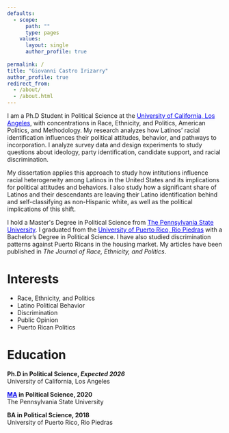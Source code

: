 ```yaml
---
defaults:
  - scope:
      path: ""
      type: pages
    values:
      layout: single
      author_profile: true
    
permalink: /
title: "Giovanni Castro Irizarry"
author_profile: true
redirect_from: 
  - /about/
  - /about.html
---
```


I am a Ph.D  Student in Political Science at the <a href="https://polisci.ucla.edu" target="_blank" style="color: #0000EE;">University of California, Los Angeles</a>, with concentrations in Race, Ethnicity, and Politics, American Politics, and Methodology. My research analyzes how Latinos’ racial identification influences their political attitudes, behavior, and pathways to incorporation. I analyze survey data and design experiments to study questions about ideology, party identification, candidate support, and racial discrimination.  

My dissertation applies this approach to study how intitutions influence racial heterogeneity among Latinos in the United States and its implications for political attitudes and behaviors. I also study how a significant share of Latinos and their descendants are leaving their Latino identification behind and self-classifying as non-Hispanic white, as well as the political implications of this shift.  

I hold a Master's Degree in Political Science from <a href="https://polisci.la.psu.edu" target="_blank" style="color: #0000EE;">The Pennsylvania State University</a>. I graduated from the <a href="https://www.uprrp.edu/english/" target="_blank" style="color: #0000EE;">University of Puerto Rico, Rio Piedras</a> with a Bachelor’s Degree in Political Science. I have also studied discrimination patterns against Puerto Ricans in the housing market. My articles have been published in *The Journal of Race, Ethnicity, and Politics*.  

# Interests
* Race, Ethnicity, and Politics  
* Latino Political Behavior  
* Discrimination   
* Public Opinion  
* Puerto Rican Politics  

# Education  
<i class="fas fa-graduation-cap"></i> **Ph.D in Political Science, *Expected 2026***  
University of California, Los Angeles

<i class="fas fa-graduation-cap"></i> **<a href="http://castroirizarry.com/CeD.21J4-ALA6-G3Y7.pdf" target="_blank" style="color: #0000EE;">MA</a>
 in Political Science, 2020**  
The Pennsylvania State University

<i class="fas fa-graduation-cap"></i> **BA in Political Science, 2018**  
University of Puerto Rico, Rio Piedras
